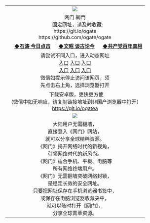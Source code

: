 <table>
  <tr>
    <td align=center><img src="https://cloud.githubusercontent.com/assets/11880933/13434984/f430fae2-e012-11e5-814f-c2df1e82b247.jpg" /></td>
  </tr>
  <tr>
    <td align=center>网门 網門<br/>
      固定网址，请及时收藏:<br/>
      https://git.io/ogate<br/>
      https://github.com/ogate/ogate<br/>
    </td>
  </tr>
  <tr>
    <td align=center><b/>
      <a href="https://s3-ap-southeast-2.amazonaws.com/ogatey/oGate.htm?c816850&from=gygit">◆石涛 今日点击</a><b/>
      <a href="https://s3-ap-southeast-2.amazonaws.com/ogatey/oGate.htm?c816857&from=gygit">◆文昭 谈古论今</a><b/>
      <a href="https://s3.ap-south-1.amazonaws.com/ogatem/oGate.htm?c816833&from=gygit">◆共产党百年真相</a><b/>
    </td>
    </tr>
    <tr>
    <td align=center>请尝试不同入口，进入动态网址<br/>
      <a href="https://cdn.rawgit.com/ogate/up/master/oGate.htm?from=gygit">入口</a>
      <a href="https://s3.eu-west-2.amazonaws.com/ogatel/oGate.htm?from=gygit">入口</a>
      <a href="https://s3.eu-central-1.amazonaws.com/ogatef/oGate.htm?from=gygit">入口</a><br/>
      <a href="https://s3-ap-southeast-2.amazonaws.com/ogatey/oGate.htm?from=gygit">入口</a>
      <a href="https://s3.ap-northeast-2.amazonaws.com/ogates/oGate.htm?from=gygit">入口</a>
      <a href="https://s3.ap-south-1.amazonaws.com/ogatem/oGate.htm?from=gygit">入口</a><br/>
      微信如提示停止访问该网页，须<br/>
      先点击右上角，选择浏览器打开<br/>
    </td>
  </tr>
  <tr>
    <td align=center>
      下载安卓版，更快更方便  <br/> 
    (微信中如无响应，请复制链接地址到非国产浏览器中打开）<br/><a href="https://raw.githubusercontent.com/ogate/up/master/ogate.apk">https://git.io/ogatea</a><br/>
    </td>
  </tr>
  <tr>
    <td align=center><img src="https://cloud.githubusercontent.com/assets/11880933/15631437/70d0a74e-259d-11e6-946f-6237b4b657bd.jpg"/></td>
  </tr>
  <tr>
    <td align=center>
大陆用户无需翻墙，<br/>
直接登入《网门》网站，<br/>就可以分享全球精粹资源。<br/>
《网门》揭开网络时代的新视角，<br/>引领网络时代的新风尚。<br/>
《网门》适合手机、平板、电脑等<br/>所有网络终端用户。<br/>
《网门》无需翻墙突破网络封锁，<br/>是稳定长效的安全网址。<br/>
只要把网址保存在手机浏览器书签中，<br/>或保存在电脑浏览器收藏夹中，<br/>
就可以随时打开《网门》，<br/>
分享全球菁萃资源。<br/></td>
  </tr>
</table>    
